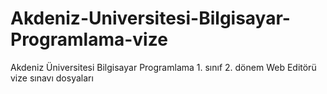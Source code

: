 # Akdeniz-Universitesi-Bilgisayar-Programlama-vize
Akdeniz Üniversitesi Bilgisayar Programlama 1. sınıf 2. dönem Web Editörü vize sınavı dosyaları
